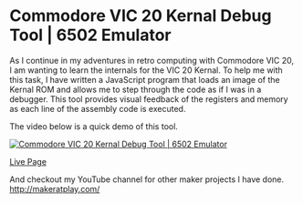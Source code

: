 # Commodore VIC 20 Kernal Debug Tool | 6502 Emulator


As I continue in my adventures in retro computing with Commodore VIC 20, I am wanting to learn the internals for the VIC 20 
Kernal. To help me with this task, I have written a JavaScript program that loads an image of the Kernal ROM and allows me 
to step through the code as if I was in a debugger. This tool provides visual feedback of the registers and memory as each 
line of the assembly code is executed. 

The video below is a quick demo of this tool.


[![Commodore VIC 20 Kernal Debug Tool | 6502 Emulator](https://img.youtube.com/vi/M5L0pI0AeQs/0.jpg)](https://youtu.be/M5L0pI0AeQs "Commodore VIC 20 Kernal Debug Tool | 6502 Emulator")

[Live Page](https://makeratplay.github.io/6502-Emulator/) 


And checkout my YouTube channel for other maker projects I have done. http://makeratplay.com/
